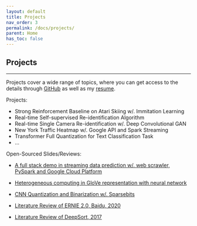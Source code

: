 ```yaml
---
layout: default
title: Projects
nav_order: 3
permalink: /docs/projects/
parent: Home
has_toc: false
---
```


## Projects

----------

Projects cover a wide range of topics, where you can get access to the details through [GitHub](https://github.com/SuperbTUM) as well as my [resume](https://superbTUM.github.io/resume).

Projects:

* Strong Reinforcement Baseline on Atari Skiing w/. Immitation Learning
* Real-time Self-supervised Re-identification Algorithm
* Real-time Single Camera Re-identification w/. Deep Convolutional GAN
* New York Traffic Heatmap w/. Google API and Spark Streaming
* Transformer Full Quantization for Text Classification Task
* ...

Open-Sourced Slides/Reviews:

* [A full stack demo in streaming data prediction w/. web scrawler, PySpark and Google Cloud Platform](https://docs.google.com/presentation/d/13mienC6CdovLCiz5X3YifuTIh2iMlll-rL-71KL4bII/edit?usp=sharing)

* [Heterogeneous computing in GloVe representation with neural network](https://docs.google.com/presentation/d/1yiWv__bui-3LiHRcHsZYQ6XAz5WzdlWg/edit?usp=sharing&ouid=102776209288098897046&rtpof=true&sd=true)

* [CNN Quantization and Binarization w/. Sparsebits](https://docs.google.com/presentation/d/1pt1NvVpS13oXeYGAcI1VcSAhZLgxCaRYo4LlK2eWhZs/edit?usp=sharing)

* [Literature Review of ERNIE 2.0, Baidu, 2020](/ERNIE_REVIEW/)

* [Literature Review of DeepSort, 2017](/DEEPSORT_REVIEW/)
